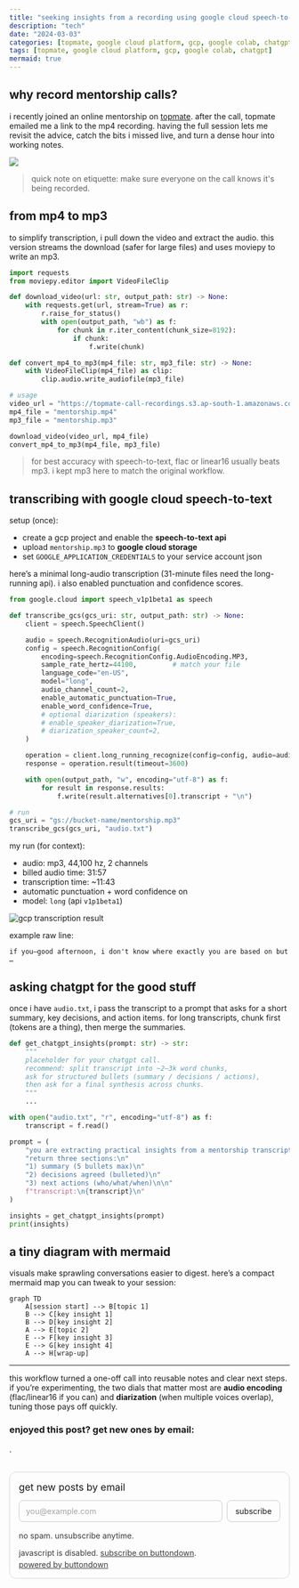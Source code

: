 ```yaml
---
title: "seeking insights from a recording using google cloud speech-to-text, google colab, and chatgpt"
description: "tech"
date: "2024-03-03"
categories: [topmate, google cloud platform, gcp, google colab, chatgpt]
tags: [topmate, google cloud platform, gcp, google colab, chatgpt]
mermaid: true
---
```


## why record mentorship calls?

i recently joined an online mentorship on [topmate](https://topmate.io/). after the call, topmate emailed me a link to the mp4 recording. having the full session lets me revisit the advice, catch the bits i missed live, and turn a dense hour into working notes.

![](https://i.imgur.com/askRX9s.png)

> quick note on etiquette: make sure everyone on the call knows it's being recorded.

## from mp4 to mp3

to simplify transcription, i pull down the video and extract the audio. this version streams the download (safer for large files) and uses moviepy to write an mp3.

```python
import requests
from moviepy.editor import VideoFileClip

def download_video(url: str, output_path: str) -> None:
    with requests.get(url, stream=True) as r:
        r.raise_for_status()
        with open(output_path, "wb") as f:
            for chunk in r.iter_content(chunk_size=8192):
                if chunk:
                    f.write(chunk)

def convert_mp4_to_mp3(mp4_file: str, mp3_file: str) -> None:
    with VideoFileClip(mp4_file) as clip:
        clip.audio.write_audiofile(mp3_file)

# usage
video_url = "https://topmate-call-recordings.s3.ap-south-1.amazonaws.com/recording_recording_123456-imagine-like-a-guid.mp4"
mp4_file = "mentorship.mp4"
mp3_file = "mentorship.mp3"

download_video(video_url, mp4_file)
convert_mp4_to_mp3(mp4_file, mp3_file)
```

> for best accuracy with speech-to-text, flac or linear16 usually beats mp3. i kept mp3 here to match the original workflow.

## transcribing with google cloud speech-to-text

setup (once):

- create a gcp project and enable the **speech-to-text api**
- upload `mentorship.mp3` to **google cloud storage**
- set `GOOGLE_APPLICATION_CREDENTIALS` to your service account json

here’s a minimal long-audio transcription (31-minute files need the long-running api). i also enabled punctuation and confidence scores.

```python
from google.cloud import speech_v1p1beta1 as speech

def transcribe_gcs(gcs_uri: str, output_path: str) -> None:
    client = speech.SpeechClient()

    audio = speech.RecognitionAudio(uri=gcs_uri)
    config = speech.RecognitionConfig(
        encoding=speech.RecognitionConfig.AudioEncoding.MP3,
        sample_rate_hertz=44100,         # match your file
        language_code="en-US",
        model="long",
        audio_channel_count=2,
        enable_automatic_punctuation=True,
        enable_word_confidence=True,
        # optional diarization (speakers):
        # enable_speaker_diarization=True,
        # diarization_speaker_count=2,
    )

    operation = client.long_running_recognize(config=config, audio=audio)
    response = operation.result(timeout=3600)

    with open(output_path, "w", encoding="utf-8") as f:
        for result in response.results:
            f.write(result.alternatives[0].transcript + "\n")

# run
gcs_uri = "gs://bucket-name/mentorship.mp3"
transcribe_gcs(gcs_uri, "audio.txt")
```

my run (for context):

- audio: mp3, 44,100 hz, 2 channels
- billed audio time: 31:57
- transcription time: ~11:43
- automatic punctuation + word confidence on
- model: `long` (api `v1p1beta1`)

![gcp transcription result](https://i.imgur.com/CJ6vSpV.png)

example raw line:

```
if you—good afternoon, i don't know where exactly you are based on but …
```

## asking chatgpt for the good stuff

once i have `audio.txt`, i pass the transcript to a prompt that asks for a short summary, key decisions, and action items. for long transcripts, chunk first (tokens are a thing), then merge the summaries.

```python
def get_chatgpt_insights(prompt: str) -> str:
    """
    placeholder for your chatgpt call.
    recommend: split transcript into ~2–3k word chunks,
    ask for structured bullets (summary / decisions / actions),
    then ask for a final synthesis across chunks.
    """
    ...

with open("audio.txt", "r", encoding="utf-8") as f:
    transcript = f.read()

prompt = (
    "you are extracting practical insights from a mentorship transcript.\n\n"
    "return three sections:\n"
    "1) summary (5 bullets max)\n"
    "2) decisions agreed (bulleted)\n"
    "3) next actions (who/what/when)\n\n"
    f"transcript:\n{transcript}\n"
)

insights = get_chatgpt_insights(prompt)
print(insights)
```

## a tiny diagram with mermaid

visuals make sprawling conversations easier to digest. here’s a compact mermaid map you can tweak to your session:

```mermaid
graph TD
    A[session start] --> B[topic 1]
    B --> C[key insight 1]
    B --> D[key insight 2]
    A --> E[topic 2]
    E --> F[key insight 3]
    E --> G[key insight 4]
    A --> H[wrap-up]
```

---

this workflow turned a one-off call into reusable notes and clear next steps. if you’re experimenting, the two dials that matter most are **audio encoding** (flac/linear16 if you can) and **diarization** (when multiple voices overlap), tuning those pays off quickly.


### enjoyed this post? get new ones by email:
.
<div class="bd-subscribe my-5" role="region" aria-labelledby="bd-subscribe-title">
  <style>
    .bd-subscribe{margin:2rem 0;padding:1rem;border:1px solid;border-radius:12px;background:transparent;max-width:680px;color:inherit}
    .bd-subscribe *{box-sizing:border-box;font:inherit;color:inherit}
    .bd-subscribe h2{margin:0 0 .75rem;font-size:1.1rem;line-height:1.3}
    .bd-subscribe form{display:flex;gap:.5rem;flex-wrap:wrap;align-items:center}
    .bd-subscribe .visually-hidden{position:absolute;width:1px;height:1px;padding:0;margin:-1px;overflow:hidden;clip:rect(0 0 0 0);white-space:nowrap;border:0}
    .bd-subscribe input[type="email"]{flex:1 1 260px;padding:.6rem .75rem;border:1px solid;border-radius:8px;background:transparent}
    .bd-subscribe input[type="email"]::placeholder{opacity:.65}
    .bd-subscribe input[type="submit"]{padding:.6rem .9rem;border:1px solid;border-radius:8px;background:transparent;cursor:pointer}
    .bd-subscribe p{margin:.5rem 0 0;font-size:.875rem;opacity:.85}
    @media (prefers-color-scheme:light){
      .bd-subscribe{border-color:rgba(0,0,0,.15)}
      .bd-subscribe input[type="email"],.bd-subscribe input[type="submit"]{border-color:rgba(0,0,0,.2)}
    }
    @media (prefers-color-scheme:dark){
      .bd-subscribe{border-color:rgba(255,255,255,.2)}
      .bd-subscribe input[type="email"],.bd-subscribe input[type="submit"]{border-color:rgba(255,255,255,.25)}
    }
  </style>

  <h2 id="bd-subscribe-title">get new posts by email</h2>

  <form
    action="https://buttondown.com/api/emails/embed-subscribe/notasdaedicao"
    method="post"
    target="popupwindow"
    onsubmit="window.open('https://buttondown.com/notasdaedicao', 'popupwindow')"
    class="embeddable-buttondown-form"
    autocomplete="on"
  >
    <label for="bd-email" class="visually-hidden">your email</label>
    <input
      type="email"
      name="email"
      id="bd-email"
      placeholder="you@example.com"
      inputmode="email"
      autocomplete="email"
      required
      aria-describedby="bd-subscribe-help"
    />
    <input type="submit" value="subscribe" />
    <p id="bd-subscribe-help">no spam. unsubscribe anytime.</p>
  </form>

  <noscript>
    <p>javascript is disabled. <a href="https://buttondown.com/notasdaedicao" target="_blank" rel="noopener">subscribe on buttondown</a>.</p>
  </noscript>

  <p style="margin-top:.25rem">
    <a href="https://buttondown.com/refer/notasdaedicao" target="_blank" rel="noopener">powered by buttondown</a>
  </p>
</div>






